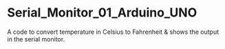 # Serial_Monitor_01_Arduino_UNO
A code to convert temperature in Celsius to Fahrenheit &amp; shows the output in the serial monitor.

